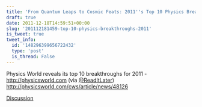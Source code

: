 ```yaml
---
title: 'From Quantum Leaps to Cosmic Feats: 2011''s Top 10 Physics Breakthroughs'
draft: true
date: 2011-12-18T14:59:51+00:00
slug: '201112181459-top-10-physics-breakthroughs-2011'
is_tweet: true
tweet_info:
  id: '148296399656722432'
  type: 'post'
  is_thread: False
---
```




Physics World reveals its top 10 breakthroughs for 2011 - <http://physicsworld.com> (via [@ReadItLater](https://x.com/ReadItLater)) <http://physicsworld.com/cws/article/news/48126>

[Discussion](https://x.com/sytelus/status/148296399656722432)
